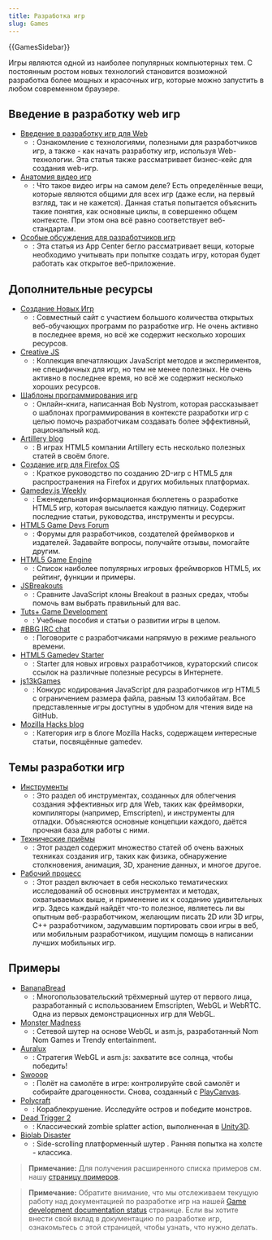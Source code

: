 ```yaml
---
title: Разработка игр
slug: Games
---
```


{{GamesSidebar}}

Игры являются одной из наиболее популярных компьютерных тем. С постоянным ростом новых технологий становится возможной разработка более мощных и красочных игр, которые можно запустить в любом современном браузере.

## Введение в разработку web игр

- [Введение в разработку игр для Web](/ru/docs/Games/Introduction)
  - : Ознакомление с технологиями, полезными для разработчиков игр, а также - как начать разработку игр, используя Web-технологии. Эта статья также рассматривает бизнес-кейс для создания web-игр.
- [Анатомия видео игр](/ru/docs/Games/Anatomy_of_a_vIdeo_game)
  - : Что такое видео игры на самом деле? Есть определённые вещи, которые являются общими для всех игр (даже если, на первый взгляд, так и не кажется). Данная статья попытается объяснить такие понятия, как основные циклы, в совершенно общем контексте. При этом она всё равно соответствует веб-стандартам.
- [Особые обсуждения для разработчиков игр](/ru/docs/Web/Apps/Developing/Games/Special_considerations)
  - : Эта статья из App Center бегло рассматривает вещи, которые необходимо учитывать при попытке создать игру, которая будет работать как открытое веб-приложение.

## Дополнительные ресурсы

- [Создание Новых Игр](http://buildnewgames.com/)
  - : Совместный сайт с участием большого количества открытых веб-обучающих программ по разработке игр. Не очень активно в последнее время, но всё же содержит несколько хороших ресурсов.
- [Creative JS](http://creativejs.com/)
  - : Коллекция впечатляющих JavaScript методов и экспериментов, не специфичных для игр, но тем не менее полезных. Не очень активно в последнее время, но всё же содержит несколько хороших ресурсов.
- [Шаблоны программирования игр](http://gameprogrammingpatterns.com/)
  - : Онлайн-книга, написанная Bob Nystrom, которая рассказывает о шаблонах программирования в контексте разработки игр с целью помочь разработчикам создавать более эффективный, рациональный код.
- [Artillery blog](http://blog.artillery.com/)
  - : В играх HTML5 компании Artillery есть несколько полезных статей в своём блоге.
- [Создание игр для Firefox OS](https://leanpub.com/buildinggamesforfirefoxos/)
  - : Краткое руководство по созданию 2D-игр с HTML5 для распространения на Firefox и других мобильных платформах.
- [Gamedev.js Weekly](http://gamedevjsweekly.com/)
  - : Еженедельная информационная бюллетень о разработке HTML5 игр, которая высылается каждую пятницу. Содержит последние статьи, руководства, инструменты и ресурсы.
- [HTML5 Game Devs Forum](http://www.html5gamedevs.com/)
  - : Форумы для разработчиков, создателей фреймворков и издателей. Задавайте вопросы, получайте отзывы, помогайте другим.
- [HTML5 Game Engine](http://html5gameengine.com/)
  - : Список наиболее популярных игровых фреймворков HTML5, их рейтинг, функции и примеры.
- [JSBreakouts](http://www.jsbreakouts.org/)
  - : Сравните JavaScript клоны Breakout в разных средах, чтобы помочь вам выбрать правильный для вас.
- [Tuts+ Game Development](http://gamedevelopment.tutsplus.com/)
  - : Учебные пособия и статьи о развитии игры в целом.
- [#BBG IRC chat](http://webchat.freenode.net/?channels=bbg)
  - : Поговорите с разработчиками напрямую в режиме реального времени.
- [HTML5 Gamedev Starter](http://html5devstarter.enclavegames.com/)
  - : Starter для новых игровых разработчиков, кураторский список ссылок на различные полезные ресурсы в Интернете.
- [js13kGames](http://js13kgames.com/)
  - : Конкурс кодирования JavaScript для разработчиков игр HTML5 с ограничением размера файла, равным 13 килобайтам. Все представленные игры доступны в удобном для чтения виде на GitHub.
- [Mozilla Hacks blog](https://hacks.mozilla.org/category/games/)
  - : Категория игр в блоге Mozilla Hacks, содержащем интересные статьи, посвящённые gamedev.

## Темы разработки игр

- [Инструменты](/ru/docs/Games/Tools)
  - : Это раздел об инструментах, созданных для облегчения создания эффективных игр для Web, таких как фреймворки, компиляторы (например, Emscripten), и инструменты для отладки. Объясняются основные концепции каждого, даётся прочная база для работы с ними.
- [Технические приёмы](/ru/docs/Games/Techniques)
  - : Этот раздел содержит множество статей об очень важных техниках создания игр, таких как физика, обнаружение столкновения, анимация, 3D, хранение данных, и многое другое.
- [Рабочий процесс](/ru/docs/Games/Workflows)
  - : Этот раздел включает в себя несколько тематических исследований об основных инструментах и методах, охватываемых выше, и применение их к созданию удивительных игр. Здесь каждый найдёт что-то полезное, являетесь ли вы опытным веб-разработчиком, желающим писать 2D или 3D игры, С++ разработчиком, задумавшим портировать свои игры в веб, или мобильным разработчиком, ищущим помощь в написании лучших мобильных игр.

## Примеры

- [BananaBread](/en-US/demos/detail/bananabread)
  - : Многопользовательский трёхмерный шутер от первого лица, разработанный с использованием Emscripten, WebGL и WebRTC. Одна из первых демонстрационных игр для WebGL.
- [Monster Madness](https://hacks.mozilla.org/2013/12/monster-madness-creating-games-on-the-web-with-emscripten/)
  - : Сетевой шутер на основе WebGL и asm.js, разработанный Nom Nom Games и Trendy entertainment.
- [Auralux](http://www.auraluxgame.com/game/)
  - : Стратегия WebGL и asm.js: захватите все солнца, чтобы победить!
- [Swooop](http://playcanv.as/p/JtL2iqIH)
  - : Полёт на самолёте в игре: контролируйте свой самолёт и собирайте драгоценности. Снова, созданный с [PlayCanvas](https://playcanvas.com/).
- [Polycraft](https://ga.me/games/polycraft)
  - : Кораблекрушение. Исследуйте остров и победите монстров.
- [Dead Trigger 2](http://beta.unity3d.com/jonas/DT2/)
  - : Классический zombie splatter action, выполненная в [Unity3D](http://unity3d.com/).
- [Biolab Disaster](http://playbiolab.com/)
  - : Side-scrolling платформенный шутер . Ранняя попытка на холсте - классика.

> **Примечание:** Для получения расширенного списка примеров см. нашу [страницу примеров](/ru/docs/Games/Examples).

> **Примечание:** Обратите внимание, что мы отслеживаем текущую работу над документацией по разработке игр на нашей [Game development documentation status](/ru/docs/Games/Doc_Status) странице. Если вы хотите внести свой вклад в документацию по разработке игр, ознакомьтесь с этой страницей, чтобы узнать, что нужно делать.
